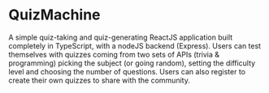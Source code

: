 # QuizMachine

A simple quiz-taking and quiz-generating ReactJS application built completely in TypeScript, with a nodeJS backend (Express). Users can test themselves with quizzes coming from two sets of APIs (trivia & programming) picking the subject (or going random), setting the difficulty level and choosing the number of questions. Users can also register to create their own quizzes to share with the community.
